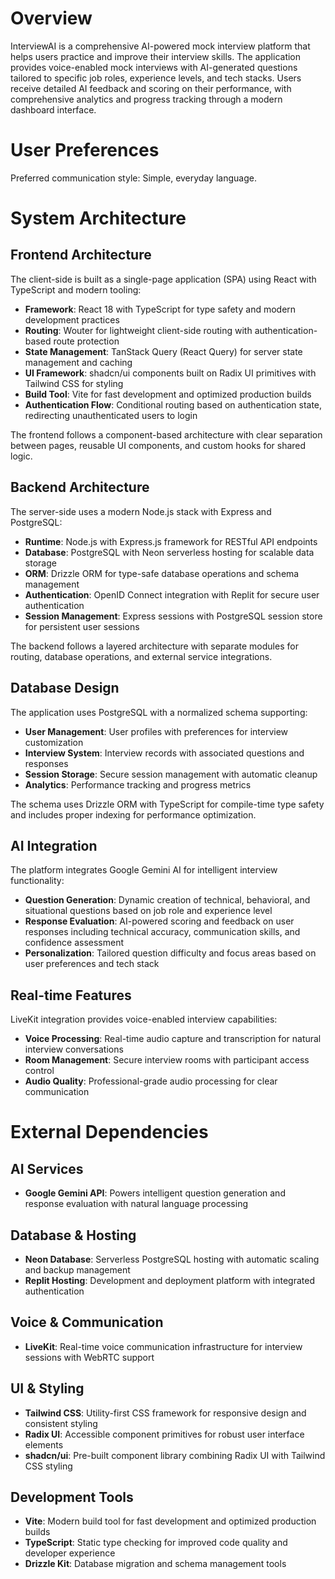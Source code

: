 # Overview

InterviewAI is a comprehensive AI-powered mock interview platform that helps users practice and improve their interview skills. The application provides voice-enabled mock interviews with AI-generated questions tailored to specific job roles, experience levels, and tech stacks. Users receive detailed AI feedback and scoring on their performance, with comprehensive analytics and progress tracking through a modern dashboard interface.

# User Preferences

Preferred communication style: Simple, everyday language.

# System Architecture

## Frontend Architecture

The client-side is built as a single-page application (SPA) using React with TypeScript and modern tooling:

- **Framework**: React 18 with TypeScript for type safety and modern development practices
- **Routing**: Wouter for lightweight client-side routing with authentication-based route protection
- **State Management**: TanStack Query (React Query) for server state management and caching
- **UI Framework**: shadcn/ui components built on Radix UI primitives with Tailwind CSS for styling
- **Build Tool**: Vite for fast development and optimized production builds
- **Authentication Flow**: Conditional routing based on authentication state, redirecting unauthenticated users to login

The frontend follows a component-based architecture with clear separation between pages, reusable UI components, and custom hooks for shared logic.

## Backend Architecture

The server-side uses a modern Node.js stack with Express and PostgreSQL:

- **Runtime**: Node.js with Express.js framework for RESTful API endpoints
- **Database**: PostgreSQL with Neon serverless hosting for scalable data storage
- **ORM**: Drizzle ORM for type-safe database operations and schema management
- **Authentication**: OpenID Connect integration with Replit for secure user authentication
- **Session Management**: Express sessions with PostgreSQL session store for persistent user sessions

The backend follows a layered architecture with separate modules for routing, database operations, and external service integrations.

## Database Design

The application uses PostgreSQL with a normalized schema supporting:

- **User Management**: User profiles with preferences for interview customization
- **Interview System**: Interview records with associated questions and responses
- **Session Storage**: Secure session management with automatic cleanup
- **Analytics**: Performance tracking and progress metrics

The schema uses Drizzle ORM with TypeScript for compile-time type safety and includes proper indexing for performance optimization.

## AI Integration

The platform integrates Google Gemini AI for intelligent interview functionality:

- **Question Generation**: Dynamic creation of technical, behavioral, and situational questions based on job role and experience level
- **Response Evaluation**: AI-powered scoring and feedback on user responses including technical accuracy, communication skills, and confidence assessment
- **Personalization**: Tailored question difficulty and focus areas based on user preferences and tech stack

## Real-time Features

LiveKit integration provides voice-enabled interview capabilities:

- **Voice Processing**: Real-time audio capture and transcription for natural interview conversations
- **Room Management**: Secure interview rooms with participant access control
- **Audio Quality**: Professional-grade audio processing for clear communication

# External Dependencies

## AI Services
- **Google Gemini API**: Powers intelligent question generation and response evaluation with natural language processing

## Database & Hosting
- **Neon Database**: Serverless PostgreSQL hosting with automatic scaling and backup management
- **Replit Hosting**: Development and deployment platform with integrated authentication

## Voice & Communication
- **LiveKit**: Real-time voice communication infrastructure for interview sessions with WebRTC support

## UI & Styling
- **Tailwind CSS**: Utility-first CSS framework for responsive design and consistent styling
- **Radix UI**: Accessible component primitives for robust user interface elements
- **shadcn/ui**: Pre-built component library combining Radix UI with Tailwind CSS styling

## Development Tools
- **Vite**: Modern build tool for fast development and optimized production builds
- **TypeScript**: Static type checking for improved code quality and developer experience
- **Drizzle Kit**: Database migration and schema management tools